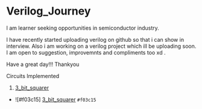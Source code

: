 # Verilog_Journey



I am learner seeking opportunities in semiconductor industry. 

I have recently started uploading verilog on github so that i can show in interview. Also i am working on a verilog project which ill be uploading soon. 
I am open to suggestion, improvemnts and compliments too xd . 


Have a great day!!!
Thankyou



Circuits Implemented
1) [3_bit_squarer](https://github.com/harshitthakur7168/Verilog_Journey/tree/main/3Bit_squarer)

- ![#f03c15] [3_bit_squarer](https://github.com/harshitthakur7168/Verilog_Journey/tree/main/3Bit_squarer) `#f03c15`
 
